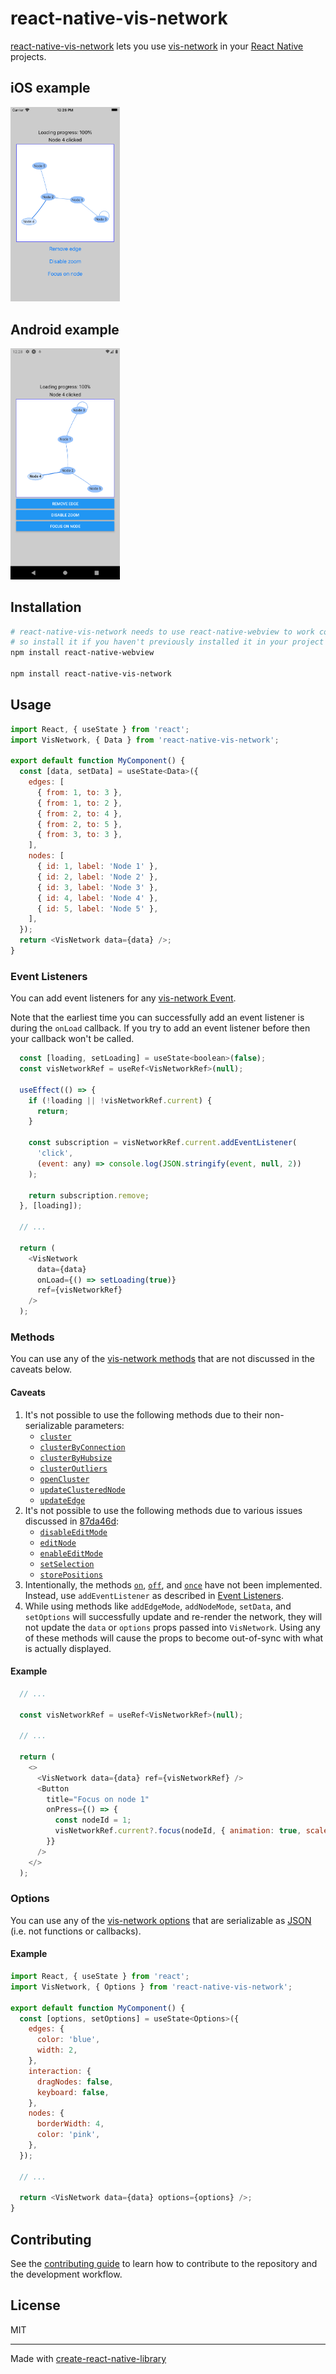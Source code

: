 # react-native-vis-network

[react-native-vis-network](https://github.com/High5Apps/react-native-vis-network#readme) lets you use [vis-network](https://github.com/visjs/vis-network#readme) in your [React Native](https://reactnative.dev/) projects.

## iOS example
<img src="docs/images/example-network-on-ios.png" width="175">

## Android example
<img src="docs/images/example-network-on-android.png" width="175">

## Installation

```sh
# react-native-vis-network needs to use react-native-webview to work correctly,
# so install it if you haven't previously installed it in your project
npm install react-native-webview

npm install react-native-vis-network
```

## Usage

```js
import React, { useState } from 'react';
import VisNetwork, { Data } from 'react-native-vis-network';

export default function MyComponent() {
  const [data, setData] = useState<Data>({
    edges: [
      { from: 1, to: 3 },
      { from: 1, to: 2 },
      { from: 2, to: 4 },
      { from: 2, to: 5 },
      { from: 3, to: 3 },
    ],
    nodes: [
      { id: 1, label: 'Node 1' },
      { id: 2, label: 'Node 2' },
      { id: 3, label: 'Node 3' },
      { id: 4, label: 'Node 4' },
      { id: 5, label: 'Node 5' },
    ],
  });
  return <VisNetwork data={data} />;
}
```

### Event Listeners
You can add event listeners for any [vis-network Event](https://visjs.github.io/vis-network/docs/network/#Events).

Note that the earliest time you can successfully add an event listener is during the `onLoad` callback. If you try to add an event listener before then your callback won't be called.

```js
  const [loading, setLoading] = useState<boolean>(false);
  const visNetworkRef = useRef<VisNetworkRef>(null);

  useEffect(() => {
    if (!loading || !visNetworkRef.current) {
      return;
    }

    const subscription = visNetworkRef.current.addEventListener(
      'click',
      (event: any) => console.log(JSON.stringify(event, null, 2))
    );

    return subscription.remove;
  }, [loading]);

  // ...

  return (
    <VisNetwork
      data={data}
      onLoad={() => setLoading(true)}
      ref={visNetworkRef}
    />
  );
```

### Methods
You can use any of the [vis-network methods](https://visjs.github.io/vis-network/docs/network/#methods) that are not discussed in the caveats below.

#### Caveats
1. It's not possible to use the following methods due to their non-serializable parameters:
    - [`cluster`](https://visjs.github.io/vis-network/docs/network/#methodClustering)
    - [`clusterByConnection`](https://visjs.github.io/vis-network/docs/network/#methodClustering)
    - [`clusterByHubsize`](https://visjs.github.io/vis-network/docs/network/#methodClustering)
    - [`clusterOutliers`](https://visjs.github.io/vis-network/docs/network/#methodClustering)
    - [`openCluster`](https://visjs.github.io/vis-network/docs/network/#methodClustering)
    - [`updateClusteredNode`](https://visjs.github.io/vis-network/docs/network/#methodClustering)
    - [`updateEdge`](https://visjs.github.io/vis-network/docs/network/#methodClustering)
2. It's not possible to use the following methods due to various issues discussed in [87da46d](https://github.com/High5Apps/react-native-vis-network/commit/87da46d):
    - [`disableEditMode`](https://visjs.github.io/vis-network/docs/network/#methodManipulation)
    - [`editNode`](https://visjs.github.io/vis-network/docs/network/#methodManipulation)
    - [`enableEditMode`](https://visjs.github.io/vis-network/docs/network/#methodManipulation)
    - [`setSelection`](https://visjs.github.io/vis-network/docs/network/#methodSelection)
    - [`storePositions`](https://visjs.github.io/vis-network/docs/network/#methodInformation)
3. Intentionally, the methods [`on`](https://visjs.github.io/vis-network/docs/network/#methodGlobal), [`off`](https://visjs.github.io/vis-network/docs/network/#methodGlobal), and [`once`](https://visjs.github.io/vis-network/docs/network/#methodGlobal) have  not been implemented. Instead, use `addEventListener` as described in [Event Listeners](#event-listeners).
4. While using methods like `addEdgeMode`, `addNodeMode`, `setData`, and `setOptions` will successfully update and re-render the network, they will not update the `data` or `options` props passed into `VisNetwork`. Using any of these methods will cause the props to become out-of-sync with what is actually displayed.

#### Example
```js
  // ...

  const visNetworkRef = useRef<VisNetworkRef>(null);

  // ...

  return (
    <>
      <VisNetwork data={data} ref={visNetworkRef} />
      <Button
        title="Focus on node 1"
        onPress={() => {
          const nodeId = 1;
          visNetworkRef.current?.focus(nodeId, { animation: true, scale: 5 });
        }}
      />
    </>
  );
```

### Options
You can use any of the [vis-network options](https://visjs.github.io/vis-network/docs/network/#options) that are serializable as [JSON](https://en.wikipedia.org/wiki/JSON) (i.e. not functions or callbacks).

#### Example
```js
import React, { useState } from 'react';
import VisNetwork, { Options } from 'react-native-vis-network';

export default function MyComponent() {
  const [options, setOptions] = useState<Options>({
    edges: {
      color: 'blue',
      width: 2,
    },
    interaction: {
      dragNodes: false,
      keyboard: false,
    },
    nodes: {
      borderWidth: 4,
      color: 'pink',
    },
  });

  // ...

  return <VisNetwork data={data} options={options} />;
}
```

## Contributing

See the [contributing guide](CONTRIBUTING.md) to learn how to contribute to the repository and the development workflow.

## License

MIT

---

Made with [create-react-native-library](https://github.com/callstack/react-native-builder-bob)

